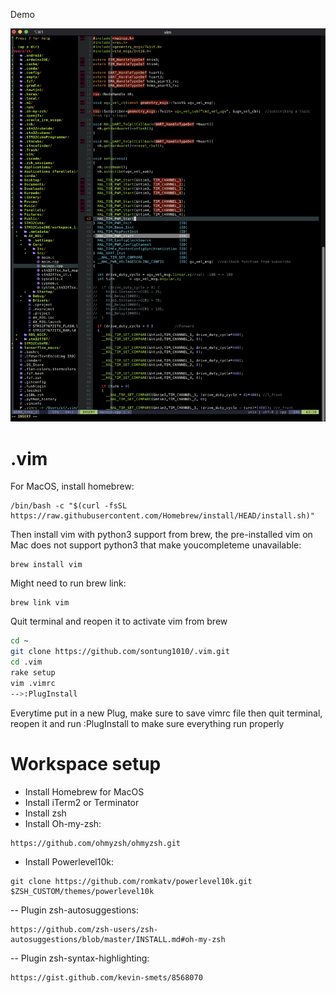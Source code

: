 Demo

![Demo](Demo.png)


.vim
====
For MacOS, install homebrew:
```
/bin/bash -c "$(curl -fsSL https://raw.githubusercontent.com/Homebrew/install/HEAD/install.sh)"
```
Then install vim with python3 support from brew, the pre-installed vim on Mac does not support python3 that make youcompleteme unavailable:
```
brew install vim
```
Might need to run brew link:
```
brew link vim
```
Quit terminal and reopen it to activate vim from brew

```bash
cd ~
git clone https://github.com/sontung1010/.vim.git
cd .vim
rake setup
vim .vimrc
-->:PlugInstall
```

Everytime put in a new Plug, make sure to save vimrc file then quit terminal, reopen it and run :PlugInstall to make sure everything run properly

Workspace setup
====

- Install Homebrew for MacOS
- Install iTerm2 or Terminator
- Install zsh
- Install Oh-my-zsh:
```
https://github.com/ohmyzsh/ohmyzsh.git
```
- Install Powerlevel10k:
```
git clone https://github.com/romkatv/powerlevel10k.git $ZSH_CUSTOM/themes/powerlevel10k
```
-- Plugin zsh-autosuggestions:
```
https://github.com/zsh-users/zsh-autosuggestions/blob/master/INSTALL.md#oh-my-zsh
```
-- Plugin zsh-syntax-highlighting:
```
https://gist.github.com/kevin-smets/8568070
```
